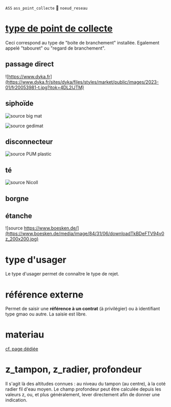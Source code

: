 `ASS` `ass_point_collecte` :link: `noeud_reseau`

# [type de point de collecte](https://github.com/cnigfr/StaR-Eau/blob/main/Standard%20StaR-Eau/listes%20valeurs/listes_completes/ass_type_point_collecte.csv)

Ceci correspond au type de "boite de branchement" installée. Egalement appelé "tabouret" ou "regard de branchement".

## passage direct

![https://www.dyka.fr](https://www.dyka.fr/sites/dyka/files/styles/market/public/images/2023-01/fr20053981-t.jpg?itok=4DL2IJTM)

## siphoïde
![source big mat](https://medias.bigmat.fr/data_medias/medias_finaux/images/3306490026061-aePpFmBV1v-fiche.jpg)

![source gedimat](https://uploads.gedimat.fr/PHOTO1/0000124/petit_654524.jpg)

## disconnecteur
![source PUM plastic](https://static.mypum.fr//media/produit/P2494/tabouret-disconnecteur-2.webp)

## té
![source Nicoll](https://www.nicoll.fr/sites/default/files/styles/product_images_small_carousel_desktop/public/products/64248.jpg.webp?itok=pyfY7rb_)

## borgne

## étanche

![source https://www.boesken.de/](https://www.boesken.de/media/image/84/31/06/downloadTkBDeFTV94v0z_200x200.jpg)

# type d'usager
Le type d'usager permet de connaître le type de rejet.

# référence externe
Permet de saisir une **référence à un contrat** (à privilégier) ou à identifiant type gmao ou autre. La saisie est libre.

# materiau
[cf. page dédiée](https://github.com/cnigfr/StaR-Eau/wiki/materiau)

# z_tampon, z_radier, profondeur
Il s'agit là des altitudes connues : au niveau du tampon (au centre), à la coté radier fil d'eau moyen. Le champ profondeur peut être calculée depuis les valeurs z, ou, et plus généralement, lever directement afin de donner une indication.
